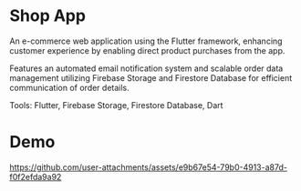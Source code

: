 # Shop App

An e-commerce web application using the Flutter framework, enhancing customer experience by
enabling direct product purchases from the app.

Features an automated email notification system and scalable order data management utilizing
Firebase Storage and Firestore Database for efficient communication of order details.

Tools: Flutter, Firebase Storage, Firestore Database, Dart

# Demo


https://github.com/user-attachments/assets/e9b67e54-79b0-4913-a87d-f0f2efda9a92

